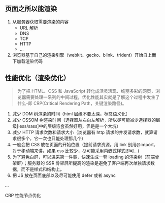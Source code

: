 ## 页面之所以能渲染

1. 从服务器获取需要渲染的内容
    - URL 解析
    - DNS
    - TCP
    - HTTP
    - ...
2. 浏览器基于自己的渲染引擎（webkit、gecko、blink、trident）开始自上而下加载渲染代码

## 性能优化（渲染优化）

> 为了把 HTML、CSS 和 JavaScript 转化成活灵活现、绚丽多彩的网页，浏览器需要处理一系列的中间过程，优化性能其实就是了解这个过程中发生了什么-即 CRP(Critical Rendering Path，关键渲染路径)。

1. 减少 DOM 树渲染的时间（html 层级不要太深，标签语义化）
2. 减少 CSSOM 树渲染时间（选择器从右向左解析，所以尽可能减少选择器的层级[less/sass]中的层级嵌套虽然好用，但是是一个大坑）
3. 减少 HTTP 请求次数和请求大小（浏览器有 http 请求的并发请求数，就算请求很多个，它一次也只能处理那几个）
4. 一般会把 CSS 放在页面的开始位置（提前请求资源，用 link 别用@import，对于移动端来讲，如果 css 比较少，尽可能采用内嵌式样式即可...)
5. 为了避免白屏，可以进来第一件事，快速生成一套 loading 的渲染树（前端骨架屏）；服务器的 SSR 骨架屏所提高的渲染是避免了客户端再次单独请求数据，而不是样式和结构上。
6. 把 JS 放在页面底部以及尽可能使用 defer 或者 async

...

CRP 性能节点优化
